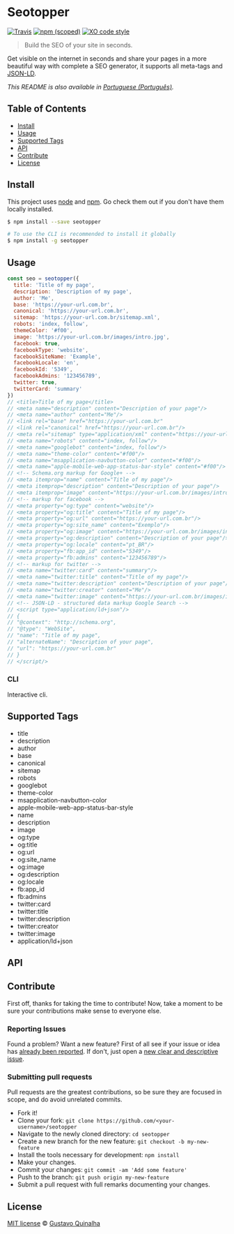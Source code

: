 # Seotopper

[![Travis](https://img.shields.io/travis/thiamsantos/seotopper.svg)](https://travis-ci.org/thiamsantos/seotopper)
[![npm (scoped)](https://img.shields.io/npm/v/seotopper.svg)](https://www.npmjs.com/package/seotopper)
[![XO code style](https://img.shields.io/badge/code_style-XO-5ed9c7.svg)](https://github.com/sindresorhus/xo)

> Build the SEO of your site in seconds.

Get visible on the internet in seconds and share your pages in a more beautiful way with complete a SEO generator, it supports all meta-tags and [JSON-LD](http://json-ld.org/).

*This README is also available in [Portuguese (Português)](README.pt.md).*

## Table of Contents
- [Install](#install)
- [Usage](#usage)
- [Supported Tags](#supported-tags)
- [API](#api)
- [Contribute](#contribute)
- [License](#license)

## Install

This project uses [node](http://nodejs.org) and [npm](https://npmjs.com). Go check them out if you don't have them locally installed.

```sh
$ npm install --save seotopper

# To use the CLI is recommended to install it globally
$ npm install -g seotopper
```

## Usage

```js
const seo = seotopper({
  title: 'Title of my page',
  description: 'Description of my page',
  author: 'Me',
  base: 'https://your-url.com.br',
  canonical: 'https://your-url.com.br',
  sitemap: 'https://your-url.com.br/sitemap.xml',
  robots: 'index, follow',
  themeColor: '#f00',
  image: 'https://your-url.com.br/images/intro.jpg',
  facebook: true,
  facebookType: 'website',
  facebookSiteName: 'Example',
  facebookLocale: 'en',
  facebookId: '5349',
  facebookAdmins: '123456789',
  twitter: true,
  twitterCard: 'summary'
})
// <title>Title of my page</title>
// <meta name="description" content="Description of your page"/>
// <meta name="author" content="Me"/>
// <link rel="base" href="https://your-url.com.br"
// <link rel="canonical" href="https://your-url.com.br"/>
// <meta rel="sitemap" type="application/xml" content="https://your-url.com.br/sitemap.xml"/>
// <meta name="robots" content="index, follow"/>
// <meta name="googlebot" content="index, follow"/>
// <meta name="theme-color" content="#f00"/>
// <meta name="msapplication-navbutton-color" content="#f00"/>
// <meta name="apple-mobile-web-app-status-bar-style" content="#f00"/>
// <!-- Schema.org markup for Google+ -->
// <meta itemprop="name" content="Title of my page"/>
// <meta itemprop="description" content="Description of your page"/>
// <meta itemprop="image" content="https://your-url.com.br/images/intro.jpg"/>
// <!-- markup for facebook -->
// <meta property="og:type" content="website"/>
// <meta property="og:title" content="Title of my page"/>
// <meta property="og:url" content="https://your-url.com.br"/>
// <meta property="og:site_name" content="Exemplo"/>
// <meta property="og:image" content="https://your-url.com.br/images/intro.jpg"/>
// <meta property="og:description" content="Description of your page"/>
// <meta property="og:locale" content="pt_BR"/>
// <meta property="fb:app_id" content="5349"/>
// <meta property="fb:admins" content="123456789"/>
// <!-- markup for twitter -->
// <meta name="twitter:card" content="summary"/>
// <meta name="twitter:title" content="Title of my page"/>
// <meta name="twitter:description" content="Description of your page"/>
// <meta name="twitter:creator" content="Me"/>
// <meta name="twitter:image" content="https://your-url.com.br/images/intro.jpg"/>
// <!-- JSON-LD - structured data markup Google Search -->
// <script type="application/ld+json"/>
// {
// "@context": "http://schema.org",
// "@type": "WebSite",
// "name": "Title of my page",
// "alternateName": "Description of your page",
// "url": "https://your-url.com.br"
// }
// </script/>
```

### CLI
Interactive cli.

## Supported Tags

- title
- description
- author
- base
- canonical
- sitemap
- robots
- googlebot
- theme-color
- msapplication-navbutton-color
- apple-mobile-web-app-status-bar-style
- name
- description
- image
- og:type
- og:title
- og:url
- og:site_name
- og:image
- og:description
- og:locale
- fb:app_id
- fb:admins
- twitter:card
- twitter:title
- twitter:description
- twitter:creator
- twitter:image
- application/ld+json

## API

## Contribute

First off, thanks for taking the time to contribute!
Now, take a moment to be sure your contributions make sense to everyone else.

### Reporting Issues

Found a problem? Want a new feature? First of all see if your issue or idea has [already been reported](../../issues).
If don't, just open a [new clear and descriptive issue](../../issues/new).

### Submitting pull requests

Pull requests are the greatest contributions, so be sure they are focused in scope, and do avoid unrelated commits.

- Fork it!
- Clone your fork: `git clone https://github.com/<your-username>/seotopper`
- Navigate to the newly cloned directory: `cd seotopper`
- Create a new branch for the new feature: `git checkout -b my-new-feature`
- Install the tools necessary for development: `npm install`
- Make your changes.
- Commit your changes: `git commit -am 'Add some feature'`
- Push to the branch: `git push origin my-new-feature`
- Submit a pull request with full remarks documenting your changes.

## License

[MIT license](LICENSE.md) &copy; [Gustavo Quinalha](http://quinalha.me/)
